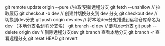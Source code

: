git remote update origin --pure //拉取/更新远程分支
git fetch --unshllow // 拉取履历
git checkout -b  dev // 创建并切换分支到 dev 分支
git checkout dev // 切换到dev分支
git push origin dev:dev // 将本地dev分支推送到远程仓库命名为dev （本地分支名:远程分支名）
git branch -d dev // 删除dev分支 
git push --delete origin dev // 删除远程分支dev
git branch 查看本地分支
git branch -r 查看远程分支
git reset HEAD 
git revert